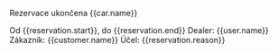 Rezervace ukončena {{car.name}}

Od {{reservation.start}}, do {{reservation.end}}
Dealer: {{user.name}}
Zákazník: {{customer.name}}
Účel: {{reservation.reason}}
